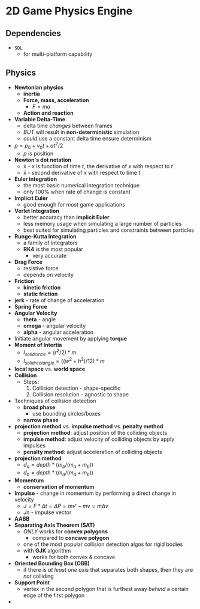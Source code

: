 # 2D Game Physics Engine

## Dependencies

- `SDL`
  - for multi-platform capability

## Physics

- **Newtonian physics**
  - **inertia**
  - **Force, mass, acceleration**
    - $F = ma$
  - **Action and reaction**
- **Variable Delta-Time**
  - delta time _changes_ between frames
  - _BUT_ will result in **non-deterministic** simulation
  - _could_ use a constant delta time ensure determinism
- $p = p_0 + v_0t + at^2/2$
  - $p$ is position
- **Newton's dot notation**
  - ẋ - $x$ is function of time $t$, the derivative of $x$ with respect to $t$
  - ẍ - second derivative of $x$ with respect to time $t$
- **Euler integration**
  - the most basic numerical integration technique
  - only 100% when rate of change is constant
- **Implicit Euler**
  - good enough for _most_ game applications
- **Verlet Integration**
  - better accuracy than **implicit Euler**
  - less memory usage when simulating a large number of particles
  - best suited for simulating particles and constraints between particles
- **Runge-Kutta Integration**
  - a family of integrators
  - **RK4** is the most popular
    - very accurate
- **Drag Force**
  - resistive force
  - depends on velocity
- **Friction**
  - **kinetic friction**
  - **static friction**
- **jerk** - rate of change of acceleration
- **Spring Force**
- **Angular Velocity**
  - **theta** - angle
  - **omega** - angular velocity
  - **alpha** - angular acceleration
- Initiate angular movement by applying **torque**
- **Moment of Intertia**
  - $I_{solidcircle} = (r^2 / 2) * m$
  - $I_{solidrectangle} = ((w^2 + h^2) / 12) * m$
- **local space** vs. **world space**
- **Collision**
  - Steps:
    1. Collision detection - shape-specific
    2. Collision resolution - agnostic to shape
- Techniques of collision detection
  - **broad phase**
    - use bounding circles/boxes
  - **narrow phase**
- **projection method** vs. **impulse method** vs. **penalty method**
  - **projection method**: adjust position of the colliding objects
  - **impulse method**: adjust velocity of colliding objects by apply impulses
  - **penalty method**: adjust acceleration of colliding objects
- **projection method**
  - $d_{a} = depth * (m_b / (m_a + m_b))$
  - $d_{b} = depth * (m_a / (m_a + m_b))$
- **Momentum**
  - **conservation of momentum**
- **Impulse** - change in momentum by performing a direct change in velocity
  - $J = F * Δt = ΔP = mv' - mv = mΔv$
  - $Jn$ - impulse vector
- **AABB**
- **Separating Axis Theorem (SAT)**
  - _ONLY_ works for **convex polygons**
    - compared to **concave polygon**
  - one of the most popular collision detection algos for rigid bodies
  - with **GJK** algorithm
    - works for both convex & concave
- **Oriented Bounding Box (OBB)**
  - if there is _at least one axis_ that separates both shapes, then they are _not_ colliding
- **Support Point**
  - vertex in the second polygon that is furthest away _behind_ a certain edge of the first polygon
-
